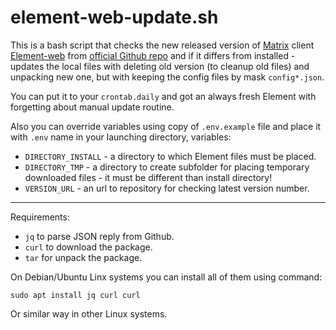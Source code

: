 # element-web-update.sh

This is a bash script that checks the new released version of [Matrix](http://matrix.org/) client [Element-web](https://element.io/) from [official Github repo](https://github.com/vector-im/element-web) and if it differs from installed - updates the local files with deleting old version (to cleanup old files) and unpacking new one, but with keeping the config files by mask `config*.json`.

You can put it to your `crontab.daily` and got an always fresh Element with forgetting about manual update routine.

Also you can override variables using copy of `.env.example` file and place it with `.env` name in your launching directory, variables:

- `DIRECTORY_INSTALL` - a directory to which Element files must be placed.
- `DIRECTORY_TMP` - a directory to create subfolder for placing temporary downloaded files - it must be different than install directory!
- `VERSION_URL` - an url to repository for checking latest version number.

---

Requirements:

- `jq` to parse JSON reply from Github.
- `curl` to download the package.
- `tar` for unpack the package.

On Debian/Ubuntu Linx systems you can install all of them using command:
```
sudo apt install jq curl curl 
```
Or similar way in other Linux systems.

